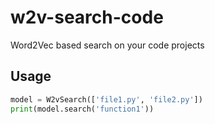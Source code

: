 # w2v-search-code
Word2Vec based search on your code projects

## Usage
```python
model = W2vSearch(['file1.py', 'file2.py'])
print(model.search('function1'))
```